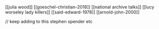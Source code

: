 [[julia wood]]
[[goeschel-christian-2018]]
[[national archive talks]]
[[lucy worseley lady killers]]
[[said-edward-1978]]
[[arnold-john-2000]]

// keep adding to this stephen spender etc

